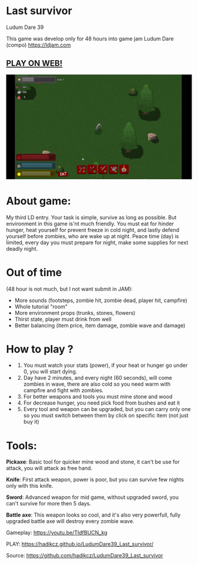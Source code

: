 # Last survivor
Ludum Dare 39

This game was develop only for 48 hours into game jam Ludum Dare (compo) https://ldjam.com

## [PLAY ON WEB!](https://hadikcz.github.io/LudumDare39_Last_survivor/)

![Image of game](https://raw.githubusercontent.com/hadikcz/LudumDare39_Last_survivor/master/preview.gif)

# About game:
My third LD entry. Your task is simple, survive as long as possible. But environment in this game is'nt much friendly. You must eat for hinder hunger, heat yourself for prevent freeze in cold night, and lastly defend yourself before zombies, who are wake up at night. Peace time (day) is limited, every day you must prepare for night, make some supplies for next deadly night.

# Out of time 
(48 hour is not much, but I not want submit in JAM):
* More sounds (footsteps, zombie hit, zombie dead, player hit, campfire)
* Whole tutorial "room"
* More environment props (trunks, stones, flowers)
* Thirst state, player must drink from well
* Better balancing (item price, item damage, zombie wave and damage)


# How to play ?

* 1) You must watch your stats (power), if your heat or hunger go under 0, you will start dying.
* 2) Day have 2 minutes, and every night (60 seconds), will come zombies in wave, there are also cold so you need warm with campfire and fight with zombies.
* 3) For better weapons and tools you must mine stone and wood
* 4) For decrease hunger, you need pick food from bushes and eat it
* 5) Every tool and weapon can be upgraded, but you can carry only one so you must switch between them by click on specific item (not just buy it)


# Tools:
**Pickaxe**:
Basic tool for quicker mine wood and stone, it can't be use for attack, you will attack as free hand.


**Knife**:
First attack weapon, power is poor, but you can survive few nights only with this knife.

**Sword**:
Advanced weapon for mid game, without upgraded sword, you can't survive for more then 5 days. 

**Battle axe**:
This weapon looks so cool, and it's also very powerfull, fully upgraded battle axe will destroy every zombie wave.

Gameplay: https://youtu.be/TIdfBUCN_kg

PLAY: https://hadikcz.github.io/LudumDare39_Last_survivor/

Source: https://github.com/hadikcz/LudumDare39_Last_survivor

